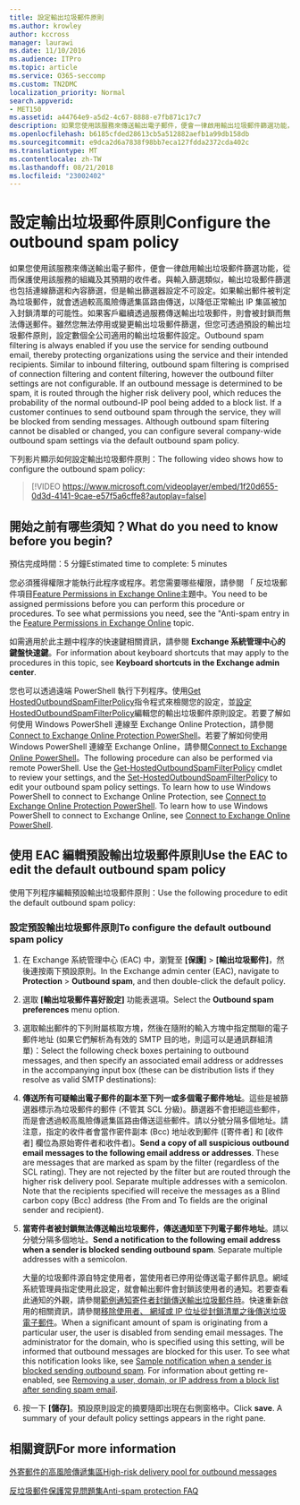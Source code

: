 ```yaml
---
title: 設定輸出垃圾郵件原則
ms.author: krowley
author: kccross
manager: laurawi
ms.date: 11/10/2016
ms.audience: ITPro
ms.topic: article
ms.service: O365-seccomp
ms.custom: TN2DMC
localization_priority: Normal
search.appverid:
- MET150
ms.assetid: a44764e9-a5d2-4c67-8888-e7fb871c17c7
description: 如果您使用該服務來傳送輸出電子郵件，便會一律啟用輸出垃圾郵件篩選功能，從而保護使用該服務的組織及其預期的收件者。
ms.openlocfilehash: b6185cfded28613cb5a512882aefb1a99db158db
ms.sourcegitcommit: e9dca2d6a7838f98bb7eca127fdda2372cda402c
ms.translationtype: MT
ms.contentlocale: zh-TW
ms.lasthandoff: 08/21/2018
ms.locfileid: "23002402"
---
```

# <a name="configure-the-outbound-spam-policy"></a><span data-ttu-id="5fcc7-103">設定輸出垃圾郵件原則</span><span class="sxs-lookup"><span data-stu-id="5fcc7-103">Configure the outbound spam policy</span></span>

<span data-ttu-id="5fcc7-p101">如果您使用該服務來傳送輸出電子郵件，便會一律啟用輸出垃圾郵件篩選功能，從而保護使用該服務的組織及其預期的收件者。與輸入篩選類似，輸出垃圾郵件篩選也包括連線篩選和內容篩選，但是輸出篩選器設定不可設定。如果輸出郵件被判定為垃圾郵件，就會透過較高風險傳遞集區路由傳送，以降低正常輸出 IP 集區被加入封鎖清單的可能性。如果客戶繼續透過服務傳送輸出垃圾郵件，則會被封鎖而無法傳送郵件。雖然您無法停用或變更輸出垃圾郵件篩選，但您可透過預設的輸出垃圾郵件原則，設定數個全公司適用的輸出垃圾郵件設定。</span><span class="sxs-lookup"><span data-stu-id="5fcc7-p101">Outbound spam filtering is always enabled if you use the service for sending outbound email, thereby protecting organizations using the service and their intended recipients. Similar to inbound filtering, outbound spam filtering is comprised of connection filtering and content filtering, however the outbound filter settings are not configurable. If an outbound message is determined to be spam, it is routed through the higher risk delivery pool, which reduces the probability of the normal outbound-IP pool being added to a block list. If a customer continues to send outbound spam through the service, they will be blocked from sending messages. Although outbound spam filtering cannot be disabled or changed, you can configure several company-wide outbound spam settings via the default outbound spam policy.</span></span> 
  
<span data-ttu-id="5fcc7-109">下列影片顯示如何設定輸出垃圾郵件原則：</span><span class="sxs-lookup"><span data-stu-id="5fcc7-109">The following video shows how to configure the outbound spam policy:</span></span>
  
> [!VIDEO https://www.microsoft.com/videoplayer/embed/1f20d655-0d3d-4141-9cae-e57f5a6cffe8?autoplay=false]
  
## <a name="what-do-you-need-to-know-before-you-begin"></a><span data-ttu-id="5fcc7-110">開始之前有哪些須知？</span><span class="sxs-lookup"><span data-stu-id="5fcc7-110">What do you need to know before you begin?</span></span>
<span data-ttu-id="5fcc7-111"><a name="sectionSection0"> </a></span><span class="sxs-lookup"><span data-stu-id="5fcc7-111"></span></span>

<span data-ttu-id="5fcc7-112">預估完成時間：5 分鐘</span><span class="sxs-lookup"><span data-stu-id="5fcc7-112">Estimated time to complete: 5 minutes</span></span>
  
<span data-ttu-id="5fcc7-p102">您必須獲得權限才能執行此程序或程序。若您需要哪些權限，請參閱 「 反垃圾郵件項目[Feature Permissions in Exchange Online](http://technet.microsoft.com/library/15073ce1-0917-403b-8839-02a2ebc96e16.aspx)主題中。</span><span class="sxs-lookup"><span data-stu-id="5fcc7-p102">You need to be assigned permissions before you can perform this procedure or procedures. To see what permissions you need, see the "Anti-spam entry in the [Feature Permissions in Exchange Online](http://technet.microsoft.com/library/15073ce1-0917-403b-8839-02a2ebc96e16.aspx) topic.</span></span> 
  
<span data-ttu-id="5fcc7-115">如需適用於此主題中程序的快速鍵相關資訊，請參閱 **Exchange 系統管理中心的鍵盤快速鍵**。</span><span class="sxs-lookup"><span data-stu-id="5fcc7-115">For information about keyboard shortcuts that may apply to the procedures in this topic, see **Keyboard shortcuts in the Exchange admin center**.</span></span>
  
<span data-ttu-id="5fcc7-p103">您也可以透過遠端 PowerShell 執行下列程序。使用[Get HostedOutboundSpamFilterPolicy](http://technet.microsoft.com/library/8f15c83c-c10a-4d9d-b135-35321430bdc2.aspx)指令程式來檢閱您的設定，並[設定 HostedOutboundSpamFilterPolicy](http://technet.microsoft.com/library/665d1b04-d4b5-4a0e-811a-4e37096ccbfd.aspx)編輯您的輸出垃圾郵件原則設定。若要了解如何使用 Windows PowerShell 連線至 Exchange Online Protection，請參閱[Connect to Exchange Online Protection PowerShell](https://go.microsoft.com/fwlink/p/?linkid=627290)。若要了解如何使用 Windows PowerShell 連線至 Exchange Online，請參閱[Connect to Exchange Online PowerShell](https://go.microsoft.com/fwlink/p/?linkid=396554)。</span><span class="sxs-lookup"><span data-stu-id="5fcc7-p103">The following procedure can also be performed via remote PowerShell. Use the [Get-HostedOutboundSpamFilterPolicy](http://technet.microsoft.com/library/8f15c83c-c10a-4d9d-b135-35321430bdc2.aspx) cmdlet to review your settings, and the [Set-HostedOutboundSpamFilterPolicy](http://technet.microsoft.com/library/665d1b04-d4b5-4a0e-811a-4e37096ccbfd.aspx) to edit your outbound spam policy settings. To learn how to use Windows PowerShell to connect to Exchange Online Protection, see [Connect to Exchange Online Protection PowerShell](https://go.microsoft.com/fwlink/p/?linkid=627290). To learn how to use Windows PowerShell to connect to Exchange Online, see [Connect to Exchange Online PowerShell](https://go.microsoft.com/fwlink/p/?linkid=396554).</span></span>
  
## <a name="use-the-eac-to-edit-the-default-outbound-spam-policy"></a><span data-ttu-id="5fcc7-120">使用 EAC 編輯預設輸出垃圾郵件原則</span><span class="sxs-lookup"><span data-stu-id="5fcc7-120">Use the EAC to edit the default outbound spam policy</span></span>
<span data-ttu-id="5fcc7-121"><a name="sectionSection1"> </a></span><span class="sxs-lookup"><span data-stu-id="5fcc7-121"></span></span>

<span data-ttu-id="5fcc7-122">使用下列程序編輯預設輸出垃圾郵件原則：</span><span class="sxs-lookup"><span data-stu-id="5fcc7-122">Use the following procedure to edit the default outbound spam policy:</span></span>
  
### <a name="to-configure-the-default-outbound-spam-policy"></a><span data-ttu-id="5fcc7-123">設定預設輸出垃圾郵件原則</span><span class="sxs-lookup"><span data-stu-id="5fcc7-123">To configure the default outbound spam policy</span></span>

1. <span data-ttu-id="5fcc7-124">在 Exchange 系統管理中心 (EAC) 中，瀏覽至 **[保護]** \> **[輸出垃圾郵件]**，然後連按兩下預設原則。</span><span class="sxs-lookup"><span data-stu-id="5fcc7-124">In the Exchange admin center (EAC), navigate to **Protection** \> **Outbound spam**, and then double-click the default policy.</span></span>
    
2. <span data-ttu-id="5fcc7-125">選取 **[輸出垃圾郵件喜好設定]** 功能表選項。</span><span class="sxs-lookup"><span data-stu-id="5fcc7-125">Select the **Outbound spam preferences** menu option.</span></span> 
    
3. <span data-ttu-id="5fcc7-126">選取輸出郵件的下列附屬核取方塊，然後在隨附的輸入方塊中指定關聯的電子郵件地址 (如果它們解析為有效的 SMTP 目的地，則這可以是通訊群組清單)：</span><span class="sxs-lookup"><span data-stu-id="5fcc7-126">Select the following check boxes pertaining to outbound messages, and then specify an associated email address or addresses in the accompanying input box (these can be distribution lists if they resolve as valid SMTP destinations):</span></span>
    
1. <span data-ttu-id="5fcc7-p104">**傳送所有可疑輸出電子郵件的副本至下列一或多個電子郵件地址**。這些是被篩選器標示為垃圾郵件的郵件 (不管其 SCL 分級)。篩選器不會拒絕這些郵件，而是會透過較高風險傳遞集區路由傳送這些郵件。請以分號分隔多個地址。請注意，指定的收件者會當作密件副本 (Bcc) 地址收到郵件 ([寄件者] 和 [收件者] 欄位為原始寄件者和收件者)。</span><span class="sxs-lookup"><span data-stu-id="5fcc7-p104">**Send a copy of all suspicious outbound email messages to the following email address or addresses**. These are messages that are marked as spam by the filter (regardless of the SCL rating). They are not rejected by the filter but are routed through the higher risk delivery pool. Separate multiple addresses with a semicolon. Note that the recipients specified will receive the messages as a Blind carbon copy (Bcc) address (the From and To fields are the original sender and recipient).</span></span>
    
2. <span data-ttu-id="5fcc7-p105">**當寄件者被封鎖無法傳送輸出垃圾郵件，傳送通知至下列電子郵件地址**。請以分號分隔多個地址。</span><span class="sxs-lookup"><span data-stu-id="5fcc7-p105">**Send a notification to the following email address when a sender is blocked sending outbound spam**. Separate multiple addresses with a semicolon.</span></span>
    
    <span data-ttu-id="5fcc7-p106">大量的垃圾郵件源自特定使用者，當使用者已停用從傳送電子郵件訊息。網域系統管理員指定使用此設定，就會輸出郵件會封鎖該使用者的通知。若要查看此通知的外觀，請參閱[範例通知寄件者封鎖傳送輸出垃圾郵件時](sample-notification-when-a-sender-is-blocked-sending-outbound-spam.md)。快速重新啟用的相關資訊，請參閱[移除使用者、 網域或 IP 位址從封鎖清單之後傳送垃圾電子郵件](http://technet.microsoft.com/library/712cfcc1-31e8-4e51-8561-b64258a8f1e5.aspx)。</span><span class="sxs-lookup"><span data-stu-id="5fcc7-p106">When a significant amount of spam is originating from a particular user, the user is disabled from sending email messages. The administrator for the domain, who is specified using this setting, will be informed that outbound messages are blocked for this user. To see what this notification looks like, see [Sample notification when a sender is blocked sending outbound spam](sample-notification-when-a-sender-is-blocked-sending-outbound-spam.md). For information about getting re-enabled, see [Removing a user, domain, or IP address from a block list after sending spam email](http://technet.microsoft.com/library/712cfcc1-31e8-4e51-8561-b64258a8f1e5.aspx).</span></span>
    
4. <span data-ttu-id="5fcc7-p107">按一下 **[儲存]**。預設原則設定的摘要隨即出現在右側窗格中。</span><span class="sxs-lookup"><span data-stu-id="5fcc7-p107">Click **save**. A summary of your default policy settings appears in the right pane.</span></span>
    
## <a name="for-more-information"></a><span data-ttu-id="5fcc7-140">相關資訊</span><span class="sxs-lookup"><span data-stu-id="5fcc7-140">For more information</span></span>
<span data-ttu-id="5fcc7-141"><a name="sectionSection2"> </a></span><span class="sxs-lookup"><span data-stu-id="5fcc7-141"></span></span>

[<span data-ttu-id="5fcc7-142">外寄郵件的高風險傳遞集區</span><span class="sxs-lookup"><span data-stu-id="5fcc7-142">High-risk delivery pool for outbound messages</span></span>](high-risk-delivery-pool-for-outbound-messages.md)
  
[<span data-ttu-id="5fcc7-143">反垃圾郵件保護常見問題集</span><span class="sxs-lookup"><span data-stu-id="5fcc7-143">Anti-spam protection FAQ</span></span>](anti-spam-protection-faq.md)
  

